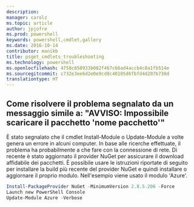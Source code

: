 ```yaml
---
description: 
manager: carolz
ms.topic: article
author: jpjofre
ms.prod: powershell
keywords: powershell,cmdlet,gallery
ms.date: 2016-10-14
contributor: manikb
title: psget_cmdlets_troubleshooting
ms.technology: powershell
ms.openlocfilehash: 4758c650933b082f467c66ad4accb4c8a1fb514e
ms.sourcegitcommit: c732e3ee6d2e0e9cd8c40105d6fbfd4d207b730d
translationtype: HT
---
```

## <a name="how-to-resolve-warning-package-your-package-name-failed-to-download-issue"></a>Come risolvere il problema segnalato da un messaggio simile a: "AVVISO: Impossibile scaricare il pacchetto 'nome pacchetto'"




È stato segnalato che il cmdlet Install-Module o Update-Module a volte genera un errore in alcuni computer.
In base alle ricerche effettuate, il problema ha probabilmente a che fare con la connessione di rete.
Di recente è stato aggiornato il provider NuGet per assicurare il download affidabile dei pacchetti.
È possibile usare le istruzioni riportate di seguito per installare la build più recente del provider NuGet e quindi installare o aggiornare il proprio modulo.
Nell'esempio viene usato il modulo 'Azure'.

```powershell
Install-PackageProvider NuGet -MinimumVersion 2.8.5.206 -Force
Launch new PowerShell Console
Update-Module Azure -Verbose
```

